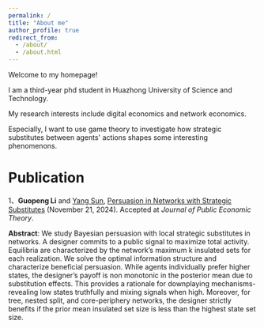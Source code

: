 ```yaml
---
permalink: /
title: "About me"
author_profile: true
redirect_from: 
  - /about/
  - /about.html
---
```

Welcome to my homepage!

I am a third-year phd student in Huazhong University of Science and Technology.

My research interests include digital economics and network economics.

Especially, I want to use game theory to investigate how strategic substitutes between agents' actions shapes some interesting phenomenons.


# Publication

1、**Guopeng Li** and [Yang Sun](https://ecosunyang.weebly.com/), <u>Persuasion in Networks with Strategic Substitutes</u> (November 21, 2024). Accepted at *Journal of Public Economic Theory*.

**Abstract**: We study Bayesian persuasion with local strategic substitutes in networks. A designer commits to a public signal to maximize total activity. Equilibria are characterized by the network’s maximum k insulated sets for each realization. We solve the optimal information structure and characterize beneficial persuasion. While agents individually prefer higher states, the designer’s payoff is non monotonic in the posterior mean due to substitution effects. This provides a rationale for downplaying mechanisms-revealing low states truthfully and mixing signals when high. Moreover, for tree, nested split, and core-periphery networks, the designer strictly benefits if the prior mean insulated set size is less than the highest state set size.
